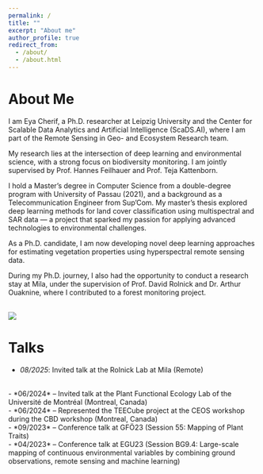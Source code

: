 ```yaml
---
permalink: /
title: ""
excerpt: "About me"
author_profile: true
redirect_from: 
  - /about/
  - /about.html
---
```


About Me
======
I am Eya Cherif, a Ph.D. researcher at Leipzig University and the Center for Scalable Data Analytics and Artificial Intelligence (ScaDS.AI), where I am part of the Remote Sensing in Geo- and Ecosystem Research team.

My research lies at the intersection of deep learning and environmental science, with a strong focus on biodiversity monitoring. I am jointly supervised by Prof. Hannes Feilhauer and Prof. Teja Kattenborn.

I hold a Master’s degree in Computer Science from a double-degree program with University of Passau (2021), and a background as a Telecommunication Engineer from Sup’Com. My master’s thesis explored deep learning methods for land cover classification using multispectral and SAR data — a project that sparked my passion for applying advanced technologies to environmental challenges.

As a Ph.D. candidate, I am now developing novel deep learning approaches for estimating vegetation properties using hyperspectral remote sensing data.

During my Ph.D. journey, I also had the opportunity to conduct a research stay at Mila, under the supervision of Prof. David Rolnick and Dr. Arthur Ouaknine, where I contributed to a forest monitoring project.


<br><img src='/images/cover_img.jpg'><br>

Talks
======
- *08/2025*: Invited talk at the Rolnick Lab at Mila (Remote)
<br>
- *06/2024* – Invited talk at the Plant Functional Ecology Lab of the Université de Montréal (Montreal, Canada)
<br>
- *06/2024* – Represented the TEECube project at the CEOS workshop during the CBD workshop (Montreal, Canada)
<br>
- *09/2023* – Conference talk at GFÖ23 (Session 55: Mapping of Plant Traits)
<br>
- *04/2023* – Conference talk at EGU23 (Session BG9.4: Large-scale mapping of continuous environmental variables by combining ground observations, remote sensing and machine learning)
<br>

